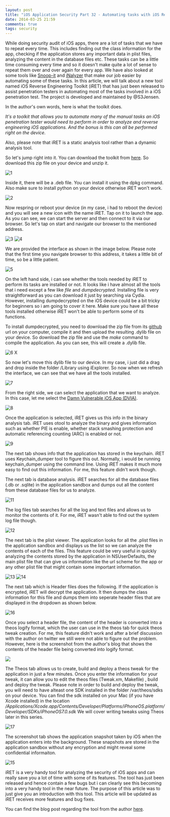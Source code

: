 ```yaml
---
layout: post
title: "iOS Application Security Part 32 - Automating tasks with iOS Reverse Engineering Toolkit (iRET)"
date: 2014-03-25 21:59
comments: true
tags: security
---
```


While doing security audit of iOS apps, there are a lot of tasks that we have to repeat every time. This includes finding out the class information for the app, checking if the application stores any important data in plist files, analyzing the content in the database files etc. These tasks can be a little time consuming every time and so it doesn't make quite a lot of sense to repeat them over and over again for every app. We have also looked at some tools like [Snoop-it](http://highaltitudehacks.com/2013/08/20/ios-application-security-part-9-analyzing-security-of-ios-applications-using-snoop-it) and [iNalyzer](http://highaltitudehacks.com/2013/09/17/ios-application-security-part-16-runtime-analysis-of-ios-applications-using-inalyzer) that make our job easier by automating some of these tasks. In this article, we will talk about a new tool named iOS Reverse Engineering Toolkit (iRET) that has just been released to assist penetration testers in automating most of the tasks involved in a iOS penetration test. The project is developed and maintained by @S3Jensen.

<!-- more -->

In the author's own words, here is what the toolkit does.

_It's a toolkit that allows you to automate many of the manual tasks an iOS penetration tester would need to perform in order to analyze and reverse engineering iOS applications. And the bonus is this can all be performed right on the device._

Also, please note that iRET is a static analysis tool rather than a dynamic analysis tool.

So let's jump right into it. You can download the toolkit from [here](https://www.veracode.com/sites/default/files/Resources/Tools/iRETTool.zip). So download this zip file on your device and unzip it.

![1](/images/posts/ios32/1.png)

Inside it, there will be a .deb file. You can install it using the dpkg command. Also make sure to install python on your device otherwise iRET won't work.

![2](/images/posts/ios32/2.png)

Now respring or reboot your device (in my case, i had to reboot the device) and you will see a new icon with the name iRET. Tap on it to launch the app. As you can see, we can start the server and then connect to it via our browser. So let's tap on start and navigate our browser to the mentioned address.

![3](/images/posts/ios32/3.PNG) ![4](/images/posts/ios32/4.PNG)

We are provided the interface as shown in the image below. Please note that the first time you navigate browser to this address, it takes a little bit of time, so be a little patient.

![5](/images/posts/ios32/5.png)

On the left hand side, i can see whether the tools needed by iRET to perform its tasks are installed or not. It looks like i have almost all the tools that i need except a few like _file_ and _dumpdecrypted_. Installing file is very straightforward as you can download it just by searching via Cydia. However, installing dumpdecrypted on the iOS device could be a bit tricky for beginners so i am going to cover it here. Make sure you have all these tools installed otherwise iRET won't be able to perform some of its functions.

To install dumpdecrypted, you need to download the zip file from its [github](https://github.com/stefanesser/dumpdecrypted) url on your computer, compile it and then upload the resulting .dylib file on your device. So download the zip file and use the _make_ command to compile the application. As you can see, this will create a .dylib file.

![6 X](/images/posts/ios32/6_x.png)

So now let's move this dylib file to our device. In my case, i just did a drag and drop inside the folder /Library using iExplorer. So now when we refresh the interface, we can see that we have all the tools installed.

![7](/images/posts/ios32/7.png)

From the right side, we can select the application that we want to analyze. In this case, let me select the [Damn Vulnerable iOS App (DVIA)](http://damnvulnerableiosapp.com).

![8](/images/posts/ios32/8.png)

Once the application is selected, iRET gives us this info in the binary analysis tab. iRET uses otool to analyze the binary and gives information such as whether PIE is enable, whether stack smashing protection and automatic referencing counting (ARC) is enabled or not.

![9](/images/posts/ios32/9.png)

The next tab shows info that the application has stored in the keychain. iRET uses Keychain_dumper tool to figure this out. Normally, i would be running keychain_dumper using the command line. Using iRET makes it much more easy to find out this information. For me, this feature didn't work though.

The next tab is database analysis. iRET searches for all the database files (.db or .sqlite) in the application sandbox and dumps out all the content from these database files for us to analyze.

![11](/images/posts/ios32/11.png)

The log files tab searches for all the log and text files and allows us to monitor the contents of it. For me, iRET wasn't able to find out the system log file though.

![12](/images/posts/ios32/12.png)

The next tab is the plist viewer. The application looks for all the .plist files in the application sandbox and displays us the list so we can analyze the contents of each of the files. This feature could be very useful in quickly analyzing the contents stored by the application in NSUserDefaults, the main plist file that can give us information like the url scheme for the app or any other plist file that might contain some important information.

![13](/images/posts/ios32/13.png) ![14](/images/posts/ios32/14.png)

The next tab which is Header files does the following. If the application is encrypted, iRET will decrypt the application. It then dumps the class information for this file and dumps them into seperate header files that are displayed in the dropdown as shown below.

![16](/images/posts/ios32/16.png)

Once you select a header file, the content of the header is converted into a theos logify format, which the user can use in the theos tab for quick theos tweak creation. For me, this feature didn't work and after a brief discussion with the author on twitter we still were not able to figure out the problem. However, here is the screenshot from the author's blog that shows the contents of the header file being converted into logify format.

![](http://blog.veracode.com/wp-content/uploads/2014/03/Figure8.png)

The Theos tab allows us to create, build and deploy a theos tweak for the application in just a few minutes. Once you enter the information for your tweak, it can allow you to edit the theos files (Tweak.xm, Makefile) , build and deploy the tweak. Please note in order to build and deploy the tweak, you will need to have alteast one SDK installed in the folder /var/theos/sdks on your device. You can find the sdk installed on your Mac (if you have Xcode installed) in the location _/Applications/Xcode.app/Contents/Developer/Platforms/iPhoneOS.platform/Developer/SDKs/iPhoneOS7.0.sdk_ We will cover writing tweaks using Theos later in this series.

![17](/images/posts/ios32/17.png)

The screenshot tab shows the application snapshot taken by iOS when the application enters into the background. These snapshots are stored in the application sandbox without any encryption and might reveal some confidential informaiton.

![15](/images/posts/ios32/15.png)

iRET is a very handy tool for analyzing the security of iOS apps and can really save you a lot of time with some of its features. The tool has just been released and hence contain a few bugs but i can clearly see this becoming into a very handy tool in the near future. The purpose of this article was to just give you an introduction with this tool. This article will be updated as iRET receives more features and bug fixes.

You can find the blog post regarding the tool from the author [here](https://blog.veracode.com/2014/03/introducing-the-ios-reverse-engineering-toolkit/).